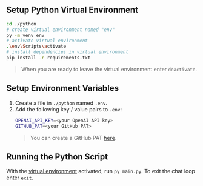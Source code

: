 ## Setup Python Virtual Environment
```bash
cd ./python
# create virtual environment named "env"
py -m venv env
# activate virtual environment
.\env\Scripts\activate
# install dependencies in virtual environment
pip install -r requirements.txt
```
> When you are ready to leave the virtual environment enter `deactivate`.

## Setup Environment Variables
1. Create a file in `./python` named `.env`.
1. Add the following key / value pairs to `.env`:
    ```bash
    OPENAI_API_KEY=<your OpenAI API key>
    GITHUB_PAT=<your GitHub PAT>
    ```
    > You can create a GitHub PAT [here](https://github.com/settings/tokens?type=beta).

## Running the Python Script
With the [virtual environment](#setup-python-virtual-environment) activated, run `py main.py`. To exit the chat loop enter `exit`.